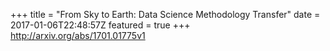 +++
title = "From Sky to Earth: Data Science Methodology Transfer"
date = 2017-01-06T22:48:57Z
featured = true
+++
http://arxiv.org/abs/1701.01775v1